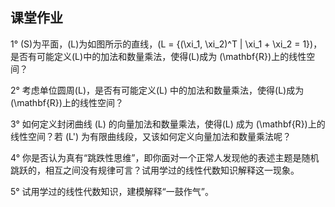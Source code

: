 ## 课堂作业

1° \(S\)为平面，\(L\)为如图所示的直线，\(L = \{(\xi_1, \xi_2)^T | \xi_1 + \xi_2 = 1\}\)，是否有可能定义\(L\)中的加法和数量乘法，使得\(L\)成为 \(\mathbf{R}\)上的线性空间？

2° 考虑单位圆周\(L\)，是否有可能定义\(L\) 中的加法和数量乘法，使得\(L\)成为\(\mathbf{R}\)上的线性空间？

3° 如何定义封闭曲线 \(L\) 的向量加法和数量乘法，使得\(L\) 成为 \(\mathbf{R}\)上的线性空间？若 \(L'\) 为有限曲线段，又该如何定义向量加法和数量乘法呢？

4° 你是否认为真有“跳跌性思维”，即你面对一个正常人发现他的表述主题是随机跳跃的，相互之间没有规律可言？试用学过的线性代数知识解释这一现象。

5° 试用学过的线性代数知识，建模解释“一鼓作气”。
